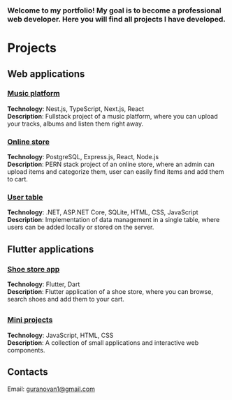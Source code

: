 ### Welcome to my portfolio! My goal is to become a professional web developer. Here you will find all projects I have developed.

# Projects

## Web applications 
### [Music platform](https://github.com/guryanovyan/music-platform-project)
**Technology**: Nest.js, TypeScript, Next.js, React  
**Description**: Fullstack project of a music platform, where you can upload your tracks, albums and listen them right away.

### [Online store](https://github.com/guryanovyan/online-store-project)
**Technology**: PostgreSQL, Express.js, React, Node.js    
**Description**: PERN stack project of an online store, where an admin can upload items and categorize them, user can easily find items and add them to cart.

### [User table](https://github.com/guryanovyan/user-table)
**Technology**: .NET, ASP.NET Core, SQLite, HTML, CSS, JavaScript    
**Description**: Implementation of data management in a single table, where users can be added locally or stored on the server.

## Flutter applications
### [Shoe store app](https://github.com/guryanovyan/shoe-store-app)
**Technology**: Flutter, Dart   
**Description**: Flutter application of a shoe store, where you can browse, search shoes and add them to your cart.

##

### [Mini projects](https://github.com/guryanovyan/mini-projects)
**Technology**: JavaScript, HTML, CSS    
**Description**: A collection of small applications and interactive web components.

## Contacts
Email: guranovan1@gmail.com
